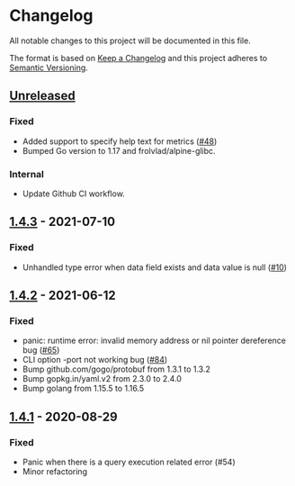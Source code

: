 # Changelog

All notable changes to this project will be documented in this file.

The format is based on [Keep a Changelog](http://keepachangelog.com/en/1.0.0/)
and this project adheres to [Semantic Versioning](http://semver.org/spec/v2.0.0.html).

## [Unreleased](../../releases/tag/X.Y.Z)

### Fixed

- Added support to specify help text for metrics ([#48](../../issues/48))
- Bumped Go version to 1.17 and frolvlad/alpine-glibc.

### Internal

- Update Github CI workflow.

## [1.4.3](../../releases/tag/1.4.3) - 2021-07-10

### Fixed

- Unhandled type error when data field exists and data value is null ([#10](../../issues/10))

## [1.4.2](../../releases/tag/1.4.2) - 2021-06-12

### Fixed

- panic: runtime error: invalid memory address or nil pointer dereference bug ([#65](../../issues/65))
- CLI option -port not working bug ([#84](../../issues/84))
- Bump github.com/gogo/protobuf from 1.3.1 to 1.3.2
- Bump gopkg.in/yaml.v2 from 2.3.0 to 2.4.0
- Bump golang from 1.15.5 to 1.16.5

## [1.4.1](../../releases/tag/1.4.1) - 2020-08-29

### Fixed

- Panic when there is a query execution related error (#54)
- Minor refactoring